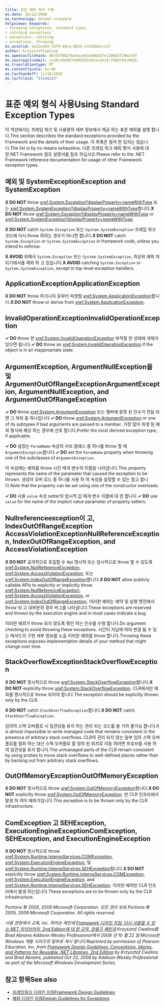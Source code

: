 ```yaml
---
title: 표준 예외 형식 사용
ms.date: 10/22/2008
ms.technology: dotnet-standard
helpviewer_keywords:
- throwing exceptions, standard types
- catching exceptions
- exceptions, catching
- exceptions, throwing
ms.assetid: ab22ce03-78f9-4dca-8824-c7ed3bdccc27
author: KrzysztofCwalina
ms.openlocfilehash: dbf54f602fbe4ace01b60bb57e1106d3f19ba7df
ms.sourcegitcommit: ccd8c36b0d74d99291d41aceb14cf98d74dc9d2b
ms.translationtype: MT
ms.contentlocale: ko-KR
ms.lasthandoff: 12/10/2018
ms.locfileid: "53144223"
---
```

# <a name="using-standard-exception-types"></a><span data-ttu-id="84b7f-102">표준 예외 형식 사용</span><span class="sxs-lookup"><span data-stu-id="84b7f-102">Using Standard Exception Types</span></span>
<span data-ttu-id="84b7f-103">이 섹션에서는 프레임 워크 및 사용량의 세부 정보에서 제공 하는 표준 예외를 설명 합니다.</span><span class="sxs-lookup"><span data-stu-id="84b7f-103">This section describes the standard exceptions provided by the Framework and the details of their usage.</span></span> <span data-ttu-id="84b7f-104">이 목록은 철저 한 있지는 않습니다.</span><span class="sxs-lookup"><span data-stu-id="84b7f-104">The list is by no means exhaustive.</span></span> <span data-ttu-id="84b7f-105">다른 프레임 워크 예외 형식 사용에 대 한.NET Framework 참조 설명서를 참조 하십시오.</span><span class="sxs-lookup"><span data-stu-id="84b7f-105">Please refer to the .NET Framework reference documentation for usage of other Framework exception types.</span></span>  
  
## <a name="exception-and-systemexception"></a><span data-ttu-id="84b7f-106">예외 및 SystemException</span><span class="sxs-lookup"><span data-stu-id="84b7f-106">Exception and SystemException</span></span>  
 <span data-ttu-id="84b7f-107">**X DO NOT** throw <xref:System.Exception?displayProperty=nameWithType> 또는 <xref:System.SystemException?displayProperty=nameWithType>합니다.</span><span class="sxs-lookup"><span data-stu-id="84b7f-107">**X DO NOT** throw <xref:System.Exception?displayProperty=nameWithType> or <xref:System.SystemException?displayProperty=nameWithType>.</span></span>  
  
 <span data-ttu-id="84b7f-108">**X DO NOT** catch `System.Exception` 또는 `System.SystemException` 프레임 워크 코드에 다시 throw 하려는 경우가 아니면 합니다.</span><span class="sxs-lookup"><span data-stu-id="84b7f-108">**X DO NOT** catch `System.Exception` or `System.SystemException` in framework code, unless you intend to rethrow.</span></span>  
  
 <span data-ttu-id="84b7f-109">**X AVOID** 위해서 `System.Exception` 또는 `System.SystemException`, 최상위 예외 처리기에서를 제외 하 고 있습니다.</span><span class="sxs-lookup"><span data-stu-id="84b7f-109">**X AVOID** catching `System.Exception` or `System.SystemException`, except in top-level exception handlers.</span></span>  
  
## <a name="applicationexception"></a><span data-ttu-id="84b7f-110">ApplicationException</span><span class="sxs-lookup"><span data-stu-id="84b7f-110">ApplicationException</span></span>  
 <span data-ttu-id="84b7f-111">**X DO NOT** throw 하거나이 로부터 파생할 <xref:System.ApplicationException>합니다.</span><span class="sxs-lookup"><span data-stu-id="84b7f-111">**X DO NOT** throw or derive from <xref:System.ApplicationException>.</span></span>  
  
## <a name="invalidoperationexception"></a><span data-ttu-id="84b7f-112">InvalidOperationException</span><span class="sxs-lookup"><span data-stu-id="84b7f-112">InvalidOperationException</span></span>  
 <span data-ttu-id="84b7f-113">**✓ DO** throw 한 <xref:System.InvalidOperationException> 부적절 한 상태에 개체가 있으면 됩니다.</span><span class="sxs-lookup"><span data-stu-id="84b7f-113">**✓ DO** throw an <xref:System.InvalidOperationException> if the object is in an inappropriate state.</span></span>  
  
## <a name="argumentexception-argumentnullexception-and-argumentoutofrangeexception"></a><span data-ttu-id="84b7f-114">ArgumentException, ArgumentNullException을 및 ArgumentOutOfRangeException</span><span class="sxs-lookup"><span data-stu-id="84b7f-114">ArgumentException, ArgumentNullException, and ArgumentOutOfRangeException</span></span>  
 <span data-ttu-id="84b7f-115">**✓ DO** throw <xref:System.ArgumentException> 또는 멤버에 잘못 된 인수가 전달 되 면 그 하위 중 하나입니다.</span><span class="sxs-lookup"><span data-stu-id="84b7f-115">**✓ DO** throw <xref:System.ArgumentException> or one of its subtypes if bad arguments are passed to a member.</span></span> <span data-ttu-id="84b7f-116">가장 많이 파생 된 예외 형식에 해당 하는 경우에 선호 합니다.</span><span class="sxs-lookup"><span data-stu-id="84b7f-116">Prefer the most derived exception type, if applicable.</span></span>  
  
 <span data-ttu-id="84b7f-117">**✓ DO** 설정는 `ParamName` 속성의 서브 클래스 중 하나를 throw 할 때 `ArgumentException`합니다.</span><span class="sxs-lookup"><span data-stu-id="84b7f-117">**✓ DO** set the `ParamName` property when throwing one of the subclasses of `ArgumentException`.</span></span>  
  
 <span data-ttu-id="84b7f-118">이 속성에는 예외를 throw 시킨 매개 변수의 이름을 나타냅니다.</span><span class="sxs-lookup"><span data-stu-id="84b7f-118">This property represents the name of the parameter that caused the exception to be thrown.</span></span> <span data-ttu-id="84b7f-119">생성자 오버 로드 중 하나를 사용 하 여 속성을 설정할 수 있는 참고 합니다.</span><span class="sxs-lookup"><span data-stu-id="84b7f-119">Note that the property can be set using one of the constructor overloads.</span></span>  
  
 <span data-ttu-id="84b7f-120">**✓ DO** 사용 `value` 속성 setter의 암시적 값 매개 변수 이름에 대 한 합니다.</span><span class="sxs-lookup"><span data-stu-id="84b7f-120">**✓ DO** use `value` for the name of the implicit value parameter of property setters.</span></span>  
  
## <a name="nullreferenceexception-indexoutofrangeexception-and-accessviolationexception"></a><span data-ttu-id="84b7f-121">Nullreferenceexception이 고, IndexOutOfRangeException AccessViolationException</span><span class="sxs-lookup"><span data-stu-id="84b7f-121">NullReferenceException, IndexOutOfRangeException, and AccessViolationException</span></span>  
 <span data-ttu-id="84b7f-122">**X DO NOT** 공개적으로 호출할 수 Api 명시적 또는 암시적으로 throw 할 수 있도록 <xref:System.NullReferenceException>, <xref:System.AccessViolationException>, 또는 <xref:System.IndexOutOfRangeException>합니다.</span><span class="sxs-lookup"><span data-stu-id="84b7f-122">**X DO NOT** allow publicly callable APIs to explicitly or implicitly throw <xref:System.NullReferenceException>, <xref:System.AccessViolationException>, or <xref:System.IndexOutOfRangeException>.</span></span> <span data-ttu-id="84b7f-123">이러한 예외는 예약 및 실행 엔진에서 throw 되 고 대부분의 경우 버그를 나타냅니다.</span><span class="sxs-lookup"><span data-stu-id="84b7f-123">These exceptions are reserved and thrown by the execution engine and in most cases indicate a bug.</span></span>  
  
 <span data-ttu-id="84b7f-124">이러한 예외가 throw 되지 않도록 확인 하는 인수를 수행 합니다.</span><span class="sxs-lookup"><span data-stu-id="84b7f-124">Do argument checking to avoid throwing these exceptions.</span></span> <span data-ttu-id="84b7f-125">시간이 지남에 따라 변경 될 수 있는 메서드의 구현 세부 정보를 노출 이러한 예외를 throw 합니다.</span><span class="sxs-lookup"><span data-stu-id="84b7f-125">Throwing these exceptions exposes implementation details of your method that might change over time.</span></span>  
  
## <a name="stackoverflowexception"></a><span data-ttu-id="84b7f-126">StackOverflowException</span><span class="sxs-lookup"><span data-stu-id="84b7f-126">StackOverflowException</span></span>  
 <span data-ttu-id="84b7f-127">**X DO NOT** 명시적으로 throw <xref:System.StackOverflowException>합니다.</span><span class="sxs-lookup"><span data-stu-id="84b7f-127">**X DO NOT** explicitly throw <xref:System.StackOverflowException>.</span></span> <span data-ttu-id="84b7f-128">CLR에서만 예외를 명시적으로 throw 되어야 합니다.</span><span class="sxs-lookup"><span data-stu-id="84b7f-128">The exception should be explicitly thrown only by the CLR.</span></span>  
  
 <span data-ttu-id="84b7f-129">**X DO NOT** catch `StackOverflowException`합니다.</span><span class="sxs-lookup"><span data-stu-id="84b7f-129">**X DO NOT** catch `StackOverflowException`.</span></span>  
  
 <span data-ttu-id="84b7f-130">임의의 스택 오버플로 시 일관성을 유지 하는 관리 되는 코드를 쓸 거의 불가능 합니다.</span><span class="sxs-lookup"><span data-stu-id="84b7f-130">It is almost impossible to write managed code that remains consistent in the presence of arbitrary stack overflows.</span></span> <span data-ttu-id="84b7f-131">CLR의 관리 되지 않는 일부 임의 스택 오버플로를 철회 하는 대신 스택 오버플로 잘 정의 된 위치로 이동 하려면 프로브를 사용 하 여 일관성을 유지 합니다.</span><span class="sxs-lookup"><span data-stu-id="84b7f-131">The unmanaged parts of the CLR remain consistent by using probes to move stack overflows to well-defined places rather than by backing out from arbitrary stack overflows.</span></span>  
  
## <a name="outofmemoryexception"></a><span data-ttu-id="84b7f-132">OutOfMemoryException</span><span class="sxs-lookup"><span data-stu-id="84b7f-132">OutOfMemoryException</span></span>  
 <span data-ttu-id="84b7f-133">**X DO NOT** 명시적으로 throw <xref:System.OutOfMemoryException>합니다.</span><span class="sxs-lookup"><span data-stu-id="84b7f-133">**X DO NOT** explicitly throw <xref:System.OutOfMemoryException>.</span></span> <span data-ttu-id="84b7f-134">만 CLR 인프라에서 발생 하 여이 예외가입니다.</span><span class="sxs-lookup"><span data-stu-id="84b7f-134">This exception is to be thrown only by the CLR infrastructure.</span></span>  
  
## <a name="comexception-sehexception-and-executionengineexception"></a><span data-ttu-id="84b7f-135">ComException 고 SEHException, ExecutionEngineException</span><span class="sxs-lookup"><span data-stu-id="84b7f-135">ComException, SEHException, and ExecutionEngineException</span></span>  
 <span data-ttu-id="84b7f-136">**X DO NOT** 명시적으로 throw <xref:System.Runtime.InteropServices.COMException>, <xref:System.ExecutionEngineException>, 및 <xref:System.Runtime.InteropServices.SEHException>합니다.</span><span class="sxs-lookup"><span data-stu-id="84b7f-136">**X DO NOT** explicitly throw <xref:System.Runtime.InteropServices.COMException>,  <xref:System.ExecutionEngineException>, and <xref:System.Runtime.InteropServices.SEHException>.</span></span> <span data-ttu-id="84b7f-137">이러한 예외만 CLR 인프라에서 발생 하는입니다.</span><span class="sxs-lookup"><span data-stu-id="84b7f-137">These exceptions are to be thrown only by the CLR infrastructure.</span></span>  
  
 <span data-ttu-id="84b7f-138">*Portions © 2005, 2009 Microsoft Corporation. 모든 권리 보유.*</span><span class="sxs-lookup"><span data-stu-id="84b7f-138">*Portions © 2005, 2009 Microsoft Corporation. All rights reserved.*</span></span>  
  
 <span data-ttu-id="84b7f-139">*사용 권한에서 교육, inc. 피어슨 재인쇄 [Framework 디자인 지침: 다시 사용할 수 있는.NET 라이브러리, 2nd Edition에 대 한 규칙, 관용구 패턴과](https://www.informit.com/store/framework-design-guidelines-conventions-idioms-and-9780321545619) Krzysztof Cwalina를 Brad Abrams Addison Wesley Professional에서 2008 년 10 월 22 일 Microsoft Windows 개발 시리즈의 일부로 게시 합니다.*</span><span class="sxs-lookup"><span data-stu-id="84b7f-139">*Reprinted by permission of Pearson Education, Inc. from [Framework Design Guidelines: Conventions, Idioms, and Patterns for Reusable .NET Libraries, 2nd Edition](https://www.informit.com/store/framework-design-guidelines-conventions-idioms-and-9780321545619) by Krzysztof Cwalina and Brad Abrams, published Oct 22, 2008 by Addison-Wesley Professional as part of the Microsoft Windows Development Series.*</span></span>  
  
## <a name="see-also"></a><span data-ttu-id="84b7f-140">참고 항목</span><span class="sxs-lookup"><span data-stu-id="84b7f-140">See also</span></span>

- [<span data-ttu-id="84b7f-141">프레임워크 디자인 지침</span><span class="sxs-lookup"><span data-stu-id="84b7f-141">Framework Design Guidelines</span></span>](../../../docs/standard/design-guidelines/index.md)  
- [<span data-ttu-id="84b7f-142">예외 디자인 지침</span><span class="sxs-lookup"><span data-stu-id="84b7f-142">Design Guidelines for Exceptions</span></span>](../../../docs/standard/design-guidelines/exceptions.md)

